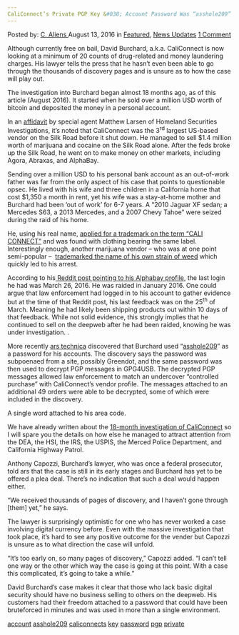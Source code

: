 ```yaml
---
CaliConnect’s Private PGP Key &#038; Account Password Was “asshole209”
---
```

<article class="post-listing post-15085 post type-post status-publish format-standard has-post-thumbnail hentry  tag-account tag-asshole209 tag-caliconnects tag-key tag-password tag-pgp tag-private">
    <div class="post-inner">
        <span>Posted by: <a href="https://www.deepdotweb.com/author/caliens/" title="">C. Aliens </a></span>
    <span>August 13, 2016</span>
    <span>in <a href="https://www.deepdotweb.com/category/deepdot-news/" rel="category tag">Featured</a>, <a href="https://www.deepdotweb.com/category/news-updates/" rel="category tag">News Updates</a></span>
    <span><a href="https://www.deepdotweb.com/2016/08/13/caliconnects-private-pgp-key-account-password-asshole209/#comments">1 Comment</a></span>
    </p>
    <div class="clear"></div>
    <div class="entry">
    <p>Although currently free on bail, David Burchard, a.k.a. CaliConnect is now looking at a minimum of 20 counts of drug-related and money laundering charges. His lawyer tells the press that he hasn’t even been able to go through the thousands of discovery pages and is unsure as to how the case will play out.</p>
    <p>The investigation into Burchard began almost 18 months ago, as of this article (August 2016). It started when he sold over a million USD worth of bitcoin and deposited the money in a personal account.</p>
    <p>In an <a href="http://www.documentcloud.org/documents/2993715-US-v-Burchard.html">affidavit</a> by special agent Matthew Larsen of Homeland Securities Investigations, it’s noted that CaliConnect was the 3<sup>rd</sup> largest US-based vendor on the Silk Road before it shut down. He managed to sell $1.4 million worth of marijuana and cocaine on the Silk Road alone. After the feds broke up the Silk Road, he went on to make money on other markets, including Agora, Abraxas, and AlphaBay.</p>
    <p>Sending over a million USD to his personal bank account as an out-of-work father was far from the only aspect of his case that points to questionable opsec. He lived with his wife and three children in a California home that cost $1,350 a month in rent, yet his wife was a stay-at-home mother and Burchard had been ‘out of work’ for 6-7 years. A “2010 Jaguar XF sedan; a Mercedes S63, a 2013 Mercedes, and a 2007 Chevy Tahoe” were seized during the raid of his home.</p>
    <p>He, using his real name, <a href="https://www.documentcloud.org/documents/3006336-Cali-Connect-trademark.html">applied for a trademark on the term “CALI CONNECT”</a> and was found with clothing bearing the same label. Interestingly enough, another marijuana vendor – who was at one point semi-popular –  <a href="https://trademarks.justia.com/851/38/chemdog-85138675.html">trademarked the name of his own strain of weed</a> which quickly led to his arrest.</p>
    <p>According to his<a href="https://www.reddit.com/r/DarkNetMarkets/comments/4d7owe/i_have_an_important_question_about_the/"> Reddit post pointing to his Alphabay profile</a>, the last login he had was March 26, 2016. He was raided in January 2016. One could argue that law enforcement had logged in to his account to gather evidence but at the time of that Reddit post, his last feedback was on the 25<sup>th</sup> of March. Meaning he had likely been shipping products out within 10 days of that feedback. While not solid evidence, this strongly implies that he continued to sell on the deepweb after he had been raided, knowing he was under investigation. .</p>
    <p>More recently <a href="http://arstechnica.com/tech-policy/2016/08/if-youre-an-alleged-drug-dealer-dont-use-asshole209-as-a-password/">ars technica</a> discovered that Burchard used “<a href="http://www.documentcloud.org/documents/2993715-US-v-Burchard.html#document/p26/a307934">asshole209</a>” as a password for his accounts. The discovery says the password was subpoenaed from a site, possibly Greendot, and the same password was then used to decrypt PGP messages in GPG4USB. The decrypted PGP messages allowed law enforcement to match an undercover “controlled purchase” with CaliConnect’s vendor profile. The messages attached to an additional 49 orders were able to be decrypted, some of which were included in the discovery.</p>
    <p>A single word attached to his area code.</p>
    <p>We have already written about the <a href="https://www.deepdotweb.com/2016/03/30/timeline-darknet-market-vendor-caliconnect-got-arrested/">18-month investigation of CaliConnect</a> so I will spare you the details on how else he managed to attract attention from the DEA, the HSI, the IRS, the USPIS, the Merced Police Department, and California Highway Patrol.</p>
    <p>Anthony Capozzi, Burchard’s lawyer, who was once a federal prosecutor, told ars that the case is still in its early stages and Burchard has yet to be offered a plea deal. There’s no indication that such a deal would happen either.</p>
    <p>“We received thousands of pages of discovery, and I haven’t gone through [them] yet,” he says.</p>
    <p>The lawyer is surprisingly optimistic for one who has never worked a case involving digital currency before. Even with the massive investigation that took place, it’s hard to see any positive outcome for the vender but Capozzi is unsure as to what direction the case will unfold.</p>
    <p>“It’s too early on, so many pages of discovery,” Capozzi added. “I can’t tell one way or the other which way the case is going at this point. With a case this complicated, it’s going to take a while.”</p>
    <p>David Burchard’s case makes it clear that those who lack basic digital security should have no business selling to others on the deepweb. His customers had their freedom attached to a password that could have been bruteforced in minutes and was used in more than a single environment.</p>
    </div>
    <a href="https://www.deepdotweb.com/tag/account/" rel="tag">account</a> <a href="https://www.deepdotweb.com/tag/asshole209/" rel="tag">asshole209</a> <a href="https://www.deepdotweb.com/tag/caliconnects/" rel="tag">caliconnects</a> <a href="https://www.deepdotweb.com/tag/key/" rel="tag">key</a> <a href="https://www.deepdotweb.com/tag/password/" rel="tag">password</a> <a href="https://www.deepdotweb.com/tag/pgp/" rel="tag">pgp</a> <a href="https://www.deepdotweb.com/tag/private/" rel="tag">private</a></span> <span style="display:none" class="updated">2016-08-13</span>
    <div style="display:none" class="vcard author" itemprop="author" itemscope itemtype="http://schema.org/Person"><strong class="fn" itemprop="name"><a href="https://www.deepdotweb.com/author/caliens/" title="Posts by C. Aliens" rel="author">C. Aliens</a></strong></div>
    </div>
</article>

